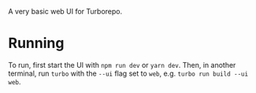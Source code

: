 A very basic web UI for Turborepo.

# Running

To run, first start the UI with `npm run dev` or `yarn dev`. Then, in another terminal, run `turbo` with the `--ui`
flag set to `web`, e.g. `turbo run build --ui web`.
